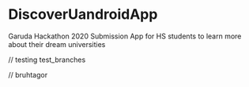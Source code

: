 # DiscoverUandroidApp
Garuda Hackathon 2020 Submission
App for HS students to learn more about their dream universities

// testing test_branches

// bruhtagor
